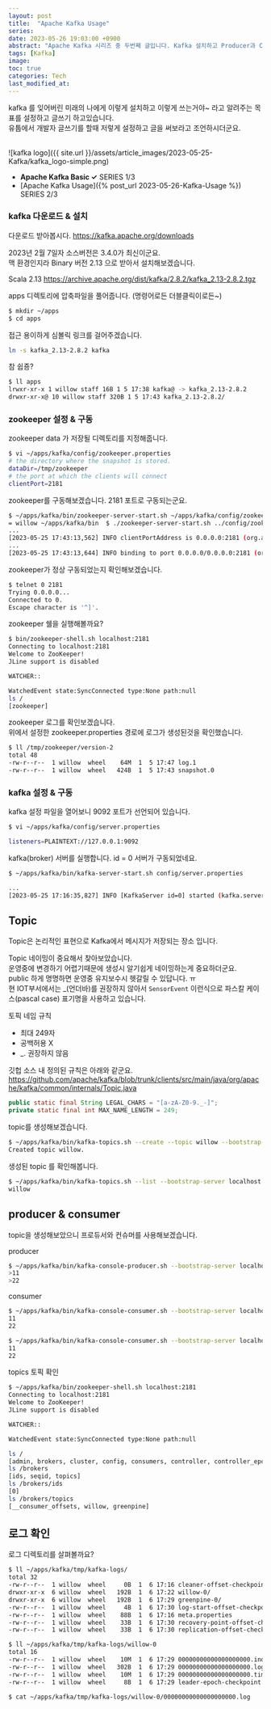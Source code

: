 ```yaml
---
layout: post
title:  "Apache Kafka Usage"
series:
date: 2023-05-26 19:03:00 +0900
abstract: "Apache Kafka 시리즈 중 두번째 글입니다. Kafka 설치하고 Producer과 Consumer를 알아봅시다."
tags: [Kafka]
image:
toc: true
categories: Tech
last_modified_at: 
---
```


kafka 를 잊어버린 미래의 나에게 이렇게 설치하고 이렇게 쓰는거야~ 라고 알려주는 목표를 설정하고 글쓰기 하고있습니다.   
유툽에서 개발자 글쓰기를 할때 저렇게 설정하고 글을 써보라고 조언하시더군요.  
<br>

![kafka logo]({{ site.url }}/assets/article_images/2023-05-25-Kafka/kafka_logo-simple.png)

* **Apache Kafka Basic ✓** <span class="series">SERIES 1/3</span>  
* [Apache Kafka Usage]({% post_url 2023-05-26-Kafka-Usage %}) <span class="series">SERIES 2/3</span>  

### kafka 다운로드 & 설치

다운로드 받아봅시다. 
https://kafka.apache.org/downloads

2023년 2월 7일자 소스버전은 3.4.0가 최신이군요.   
맥 환경인지라 Binary 버전 2.13 으로 받아서 설치해보겠습니다. 

Scala 2.13 https://archive.apache.org/dist/kafka/2.8.2/kafka_2.13-2.8.2.tgz 

apps 디렉토리에 압축파일을 풀어줍니다. (명령어로든 더블클릭이로든~)  

```bash
$ mkdir ~/apps
$ cd apps 
```

접근 용이하게 심볼릭 링크를 걸어주겠습니다.
```bash
ln -s kafka_2.13-2.8.2 kafka
```

참 쉽죵?  
```bash
$ ll apps 
lrwxr-xr-x 1 willow staff 16B 1 5 17:38 kafka@ -> kafka_2.13-2.8.2
drwxr-xr-x@ 10 willow staff 320B 1 5 17:43 kafka_2.13-2.8.2/
```

### zookeeper 설정 & 구동

zookeeper data 가 저장될 디렉토리를 지정해줍니다.

```bash
$ vi ~/apps/kafka/config/zookeeper.properties 
# the directory where the snapshot is stored.
dataDir=/tmp/zookeeper
# the port at which the clients will connect
clientPort=2181
```

zookeeper를 구동해보겠습니다. 2181 포트로 구동되는군요.  
```bash
$ ~/apps/kafka/bin/zookeeper-server-start.sh ~/apps/kafka/config/zookeeper.properties 
= willow ~/apps/kafka/bin  $ ./zookeeper-server-start.sh ../config/zookeeper.properties 
...
[2023-05-25 17:43:13,562] INFO clientPortAddress is 0.0.0.0:2181 (org.apache.zookeeper.server.quorum.QuorumPeerConfig)
...
[2023-05-25 17:43:13,644] INFO binding to port 0.0.0.0/0.0.0.0:2181 (org.apache.zookeeper.server.NIOServerCnxnFactory)
```

zookeeper가 정상 구동되었는지 확인해보겠습니다. 
```bash
$ telnet 0 2181
Trying 0.0.0.0...
Connected to 0.
Escape character is '^]'.
```

  
zookeeper 쉘을 실행해볼까요?   
```bash
$ bin/zookeeper-shell.sh localhost:2181 
Connecting to localhost:2181
Welcome to ZooKeeper!
JLine support is disabled

WATCHER::

WatchedEvent state:SyncConnected type:None path:null
ls /
[zookeeper]
```

zookeeper 로그를 확인보겠습니다.  
위에서 설정한 zookeeper.properties 경로에 로그가 생성된것을 확인했습니다. 
```bash
$ ll /tmp/zookeeper/version-2
total 48
-rw-r--r--  1 willow  wheel    64M  1  5 17:47 log.1
-rw-r--r--  1 willow  wheel   424B  1  5 17:43 snapshot.0
```

### kafka 설정 & 구동

kafka 설정 파일을 열어보니 9092 포트가 선언되어 있습니다. 

```bash
$ vi ~/apps/kafka/config/server.properties

listeners=PLAINTEXT://127.0.0.1:9092
```

kafka(broker) 서버를 실행합니다.
id = 0 서버가 구동되었네요. 
```bash
$ ~/apps/kafka/bin/kafka-server-start.sh config/server.properties

...
[2023-05-25 17:16:35,827] INFO [KafkaServer id=0] started (kafka.server.KafkaServer)
```


## Topic 

Topic은 논리적인 표현으로 Kafka에서 메시지가 저장되는 장소 입니다. 



Topic 네이밍이 중요해서 찾아보았습니다.   
운영중에 변경하기 어렵기때문에 생성시 알기쉽게 네이밍하는게 중요하더군요.   
public 하게 명명하면 운영중 유지보수시 헷갈릴 수 있답니다. ㅠ   
현 IOT부서에서는 _(언더바)를 권장하지 않아서 `SensorEvent` 이런식으로 파스칼 케이스(pascal case) 표기명을 사용하고 있습니다.   

토픽 네임 규칙  
- 최대 249자   
- 공백허용 X
- _. 권장하지 않음 

깃헙 소스 내 정의된 규칙은 아래와 같군요.   https://github.com/apache/kafka/blob/trunk/clients/src/main/java/org/apache/kafka/common/internals/Topic.java

```java
public static final String LEGAL_CHARS = "[a-zA-Z0-9._-]";
private static final int MAX_NAME_LENGTH = 249;
```


topic를 생성해보겠습니다.

```bash
$ ~/apps/kafka/bin/kafka-topics.sh --create --topic willow --bootstrap-server localhost:9092
Created topic willow.
```

생성된 topic 를 확인해봅니다. 
```bash
$ ~/apps/kafka/bin/kafka-topics.sh --list --bootstrap-server localhost:9092
willow
```

## producer & consumer 





topic을 생성해보았으니 프로듀서와 컨슈머를 사용해보겠습니다.

producer 
```bash
$ ~/apps/kafka/bin/kafka-console-producer.sh --bootstrap-server localhost:9092 --topic willow 
>11
>22
```

consumer 
```bash
$ ~/apps/kafka/bin/kafka-console-consumer.sh --bootstrap-server localhost:9092 --topic willow                  
11
22

$ ~/apps/kafka/bin/kafka-console-consumer.sh --bootstrap-server localhost:9092 --topic willow --from-beginning
11
22
```

topics 토픽 확인
```bash
$ ~/apps/kafka/bin/zookeeper-shell.sh localhost:2181
Connecting to localhost:2181
Welcome to ZooKeeper!
JLine support is disabled

WATCHER::

WatchedEvent state:SyncConnected type:None path:null

ls /
[admin, brokers, cluster, config, consumers, controller, controller_epoch, feature, isr_change_notification, latest_producer_id_block, log_dir_event_notification, zookeeper]
ls /brokers
[ids, seqid, topics]
ls /brokers/ids
[0]
ls /brokers/topics
[__consumer_offsets, willow, greenpine]


```

## 로그 확인

로그 디렉토리를 살펴볼까요?

```bash
$ ll ~/apps/kafka/tmp/kafka-logs/           
total 32
-rw-r--r--  1 willow  wheel     0B  1  6 17:16 cleaner-offset-checkpoint
drwxr-xr-x  6 willow  wheel   192B  1  6 17:22 willow-0/
drwxr-xr-x  6 willow  wheel   192B  1  6 17:29 greenpine-0/
-rw-r--r--  1 willow  wheel     4B  1  6 17:30 log-start-offset-checkpoint
-rw-r--r--  1 willow  wheel    88B  1  6 17:16 meta.properties
-rw-r--r--  1 willow  wheel    33B  1  6 17:30 recovery-point-offset-checkpoint
-rw-r--r--  1 willow  wheel    33B  1  6 17:30 replication-offset-checkpoint

$ ll ~/apps/kafka/tmp/kafka-logs/willow-0
total 16
-rw-r--r--  1 willow  wheel    10M  1  6 17:29 00000000000000000000.index
-rw-r--r--  1 willow  wheel   302B  1  6 17:29 00000000000000000000.log
-rw-r--r--  1 willow  wheel    10M  1  6 17:29 00000000000000000000.timeindex
-rw-r--r--  1 willow  wheel     8B  1  6 17:29 leader-epoch-checkpoint

$ cat ~/apps/kafka/tmp/kafka-logs/willow-0/00000000000000000000.log
```
